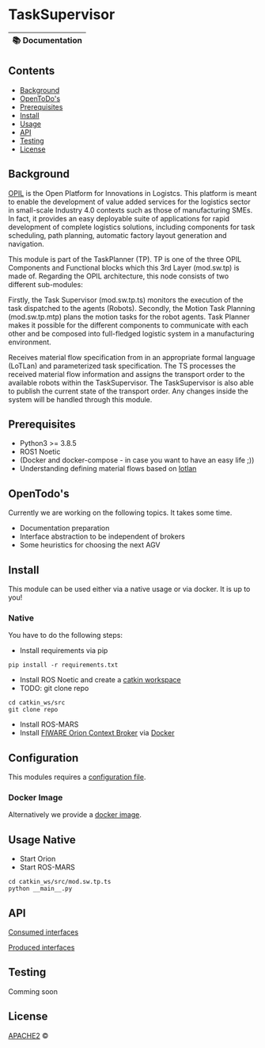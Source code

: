 # TaskSupervisor



| :books: Documentation |
| --------------------------------------------- |

## Contents
* [Background](#Background)
* [OpenToDo's](#OpenTodo's)
* [Prerequisites](#Prerequisites)
* [Install](#Install)
* [Usage](#Usage)
* [API](#API)
* [Testing](#Testing)
* [License](#License)


## Background

[OPIL](https://opil-documentation.readthedocs.io/) is the Open Platform for Innovations in Logistcs. This platform is meant to enable the development of value added services for the logistics sector in small-scale Industry 4.0 contexts such as those of manufacturing SMEs. In fact, it provides an easy deployable suite of applications for rapid development of complete logistics solutions, including components for task scheduling, path planning, automatic factory layout generation and navigation.

This module is part of the TaskPlanner (TP). TP is one of the three OPIL Components and Functional blocks which this 3rd Layer (mod.sw.tp) is made of. Regarding the OPIL architecture, this node consists of two different sub-modules:

Firstly, the Task Supervisor (mod.sw.tp.ts) monitors the execution of the task dispatched to the agents (Robots). Secondly, the Motion Task Planning (mod.sw.tp.mtp) plans the motion tasks for the robot agents. Task Planner makes it possible for the different components to communicate with each other and be composed into full-fledged logistic system in a manufacturing environment.

Receives material flow specification from in an appropriate formal language (LoTLan) and parameterized task specification. The TS processes the received material flow information and assigns the transport order to the available robots within the TaskSupervisor. The TaskSupervisor is also able to publish the current state of the transport order. Any changes inside the system will be handled through this module.

## Prerequisites
* Python3 >= 3.8.5
* ROS1 Noetic
* (Docker and docker-compose - in case you want to have an easy life ;))
* Understanding defining material flows based on [lotlan](https://lotlan.readthedocs.io/en/latest/)

## OpenTodo's
Currently we are working on the following topics. It takes some time.
* Documentation preparation
* Interface abstraction to be independent of brokers
* Some heuristics for choosing the next AGV

## Install
This module can be used either via a native usage or via docker. It is up to you!

### Native
You have to do the following steps:
* Install requirements via pip
```
pip install -r requirements.txt
```
* Install ROS Noetic and create a [catkin workspace](http://wiki.ros.org/catkin/Tutorials/create_a_workspace)
* TODO: git clone repo
```
cd catkin_ws/src
git clone repo
```
* Install ROS-MARS
* Install [FIWARE Orion Context Broker](https://fiware-orion.readthedocs.io/en/master/) via [Docker](https://hub.docker.com/r/fiware/orion/)


## Configuration

This modules requires a [configuration file](docs/install/configuration.md).


### Docker Image

Alternatively we provide a [docker image](Docker/Dockerfile).

## Usage Native
* Start Orion
* Start ROS-MARS
```
cd catkin_ws/src/mod.sw.tp.ts
python __main__.py
```

## API
[Consumed interfaces](docs/programmers/interfaces.md#Consuming)

[Produced interfaces](docs/programmers/interfaces.md#Producing)

## Testing
Comming soon

## License
[APACHE2](LICENSE) ©
